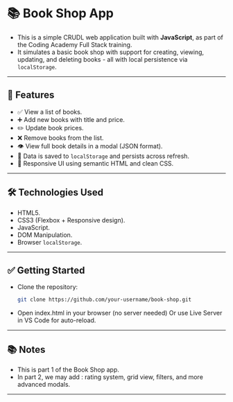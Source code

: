 # 📚 Book Shop App

- This is a simple CRUDL web application built with **JavaScript**, as part of the Coding Academy Full Stack training.  
- It simulates a basic book shop with support for creating, viewing, updating, and deleting books - all with local persistence via `localStorage`.

---

## 🚀 Features

- ✅ View a list of books.
- ➕ Add new books with title and price.
- ✏️ Update book prices.
- ❌ Remove books from the list.
- 👁️ View full book details in a modal (JSON format).
- 💾 Data is saved to `localStorage` and persists across refresh.
- 🎨 Responsive UI using semantic HTML and clean CSS.

---

## 🛠️ Technologies Used

- HTML5.
- CSS3 (Flexbox + Responsive design).
- JavaScript.
- DOM Manipulation.
- Browser `localStorage`.

---

## ✅ Getting Started

- Clone the repository:
   ```bash
   git clone https://github.com/your-username/book-shop.git

- Open index.html in your browser (no server needed) Or use Live Server in VS Code for auto-reload.

---

## 📚 Notes
- This is part 1 of the Book Shop app.
- In part 2, we may add : rating system, grid view, filters, and more advanced modals.

---